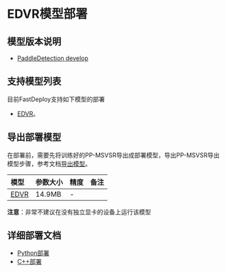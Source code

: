 # EDVR模型部署

## 模型版本说明

- [PaddleDetection develop](https://github.com/PaddlePaddle/PaddleGAN)

## 支持模型列表

目前FastDeploy支持如下模型的部署

- [EDVR](https://github.com/PaddlePaddle/PaddleGAN/blob/develop/docs/zh_CN/tutorials/video_super_resolution.md)。


## 导出部署模型

在部署前，需要先将训练好的PP-MSVSR导出成部署模型，导出PP-MSVSR导出模型步骤，参考文档[导出模型](https://github.com/PaddlePaddle/PaddleGAN/blob/develop/docs/zh_CN/tutorials/video_super_resolution.md)。


| 模型                                                                             | 参数大小   | 精度    | 备注 |
|:--------------------------------------------------------------------------------|:-------|:----- | :------ |
| [EDVR](https://bj.bcebos.com/paddlehub/fastdeploy/EDVR_M_wo_tsa_SRx4.tgz) | 14.9MB | - |

**注意**：非常不建议在没有独立显卡的设备上运行该模型

## 详细部署文档

- [Python部署](python)
- [C++部署](cpp)
